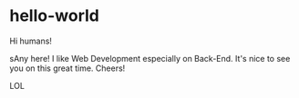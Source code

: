 # hello-world

Hi humans!

sAny here! I like Web Development especially on Back-End.
It's nice to see you on this great time. Cheers!

LOL
